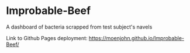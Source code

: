 # Improbable-Beef
A dashboard of bacteria scrapped from test subject's navels

Link to Github Pages deployment: https://moenjohn.github.io/Improbable-Beef/
